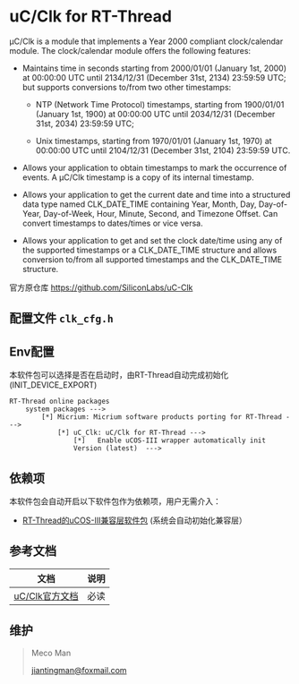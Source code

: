 # uC/Clk for RT-Thread

µC/Clk is a module that implements a Year 2000 compliant clock/calendar module. The clock/calendar module offers the following features:

* Maintains time in seconds starting from 2000/01/01 (January 1st, 2000) at 00:00:00 UTC until 2134/12/31 (December 31st, 2134) 23:59:59 UTC; but supports conversions to/from two other timestamps:

  * NTP (Network Time Protocol) timestamps, starting from 1900/01/01 (January 1st, 1900) at 00:00:00 UTC until 2034/12/31 (December 31st, 2034) 23:59:59 UTC;

  * Unix timestamps, starting from 1970/01/01 (January 1st, 1970) at 00:00:00 UTC until 2104/12/31 (December 31st, 2104) 23:59:59 UTC.

* Allows your application to obtain timestamps to mark the occurrence of events. A µC/Clk timestamp is a copy of its internal timestamp.

* Allows your application to get the current date and time into a structured data type named CLK_DATE_TIME containing Year, Month, Day, Day-of-Year, Day-of-Week, Hour, Minute, Second, and Timezone Offset. Can convert timestamps to dates/times or vice versa.

* Allows your application to get and set the clock date/time using any of the supported timestamps or a CLK_DATE_TIME structure and allows conversion to/from all supported timestamps and the CLK_DATE_TIME structure.

官方原仓库 https://github.com/SiliconLabs/uC-Clk



## 配置文件 `clk_cfg.h`



## Env配置

本软件包可以选择是否在启动时，由RT-Thread自动完成初始化 (INIT_DEVICE_EXPORT)

```
RT-Thread online packages
    system packages --->
        [*] Micrium: Micrium software products porting for RT-Thread --->
            [*] uC_Clk: uC/Clk for RT-Thread --->
                [*]   Enable uCOS-III wrapper automatically init
                Version (latest)  --->
```



## 依赖项

本软件包会自动开启以下软件包作为依赖项，用户无需介入：

- [RT-Thread的uCOS-III兼容层软件包](https://github.com/mysterywolf/RT-Thread-wrapper-of-uCOS-III) (系统会自动初始化兼容层）



## 参考文档

|                             文档                             | 说明 |
| :----------------------------------------------------------: | :--: |
| [uC/Clk官方文档](https://doc.micrium.com/pages/viewpage.action?pageId=10753188) | 必读 |



## 维护 

> Meco Man
>
> jiantingman@foxmail.com